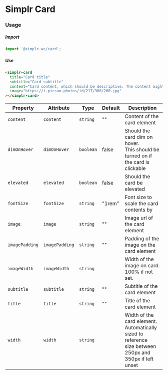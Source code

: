 # Simplr Card

### Usage

##### Import

```js
import '@simplr-wc/card';
```

##### Use

```html
<simplr-card
  title="Card title"
  subtitle="Card subtitle"
  content="Card content, which should be descriptive. The content might span to multiple lines"
  image="https://i.picsum.photos/id/217/300/200.jpg"
></simplr-card>
```

| Property       | Attribute      | Type      | Default | Description                                                                                                 |
| -------------- | -------------- | --------- | ------- | ----------------------------------------------------------------------------------------------------------- |
| `content`      | `content`      | `string`  | ""      | Content of the card element                                                                                 |
| `dimOnHover`   | `dimOnHover`   | `boolean` | false   | Should the card dim on hover.<br />This should be turned on if the card is clickable                        |
| `elevated`     | `elevated`     | `boolean` | false   | Should the card be elevated                                                                                 |
| `fontSize`     | `fontSize`     | `string`  | "1rem"  | Font size to scale the card contents by                                                                     |
| `image`        | `image`        | `string`  | ""      | Image url of the card element                                                                               |
| `imagePadding` | `imagePadding` | `string`  | ""      | Padding of the image on the card element                                                                    |
| `imageWidth`   | `imageWidth`   | `string`  |         | Width of the image on card. 100% if not set.                                                                |
| `subtitle`     | `subtitle`     | `string`  | ""      | Subtitle of the card element                                                                                |
| `title`        | `title`        | `string`  | ""      | Title of the card element                                                                                   |
| `width`        | `width`        | `string`  |         | Width of the card element. Automatically sized to reference<br />size between 250px and 350px if left unset |
